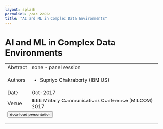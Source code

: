 ```yaml
---
layout: splash
permalink: /doc-2206/
title: "AI and ML in Complex Data Environments"
---
```


# AI and ML in Complex Data Environments

<table>
    <tbody>
    <tr>
        <td>Abstract</td>
        <td>none - panel session</td>
    </tr>
    <tr>
        <td>Authors</td>
        <td>
            <ul>
                <li>Supriyo Chakraborty (IBM US)</li>
            </ul>
        </td>
    </tr>
    <tr>
        <td>Date</td>
        <td>Oct-2017</td>
    </tr>
    <tr>
        <td>Venue</td>
        <td>IEEE Military Communications Conference (MILCOM) 2017</td>
    </tr>
        <tr>
            <td colspan="2">
                <form method="get" action="https://dais-ita.org/sites/default/files/AI_ML_Panel_25Oct2017_Supriyo.pdf">
                    <button type="submit">download presentation</button>
                </form>
            </td>
        </tr>
    </tbody>
</table>
